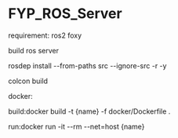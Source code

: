 # FYP_ROS_Server

requirement:
ros2 foxy

build ros server


rosdep install --from-paths src --ignore-src -r -y

colcon build

docker:

build:docker build -t {name} -f docker/Dockerfile .

run:docker run -it --rm --net=host {name}
